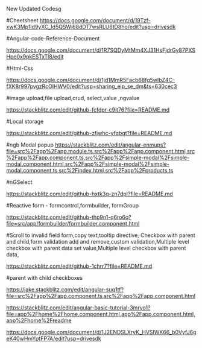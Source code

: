 New Updated Codesg

#Cheetsheet
https://docs.google.com/document/d/19Tzf-xwK3Mp1Id9yXC_Id5QSWj68dDT7wsRLU6tD8ho/edit?usp=drivesdk

#Angular-code-Reference-Document

https://docs.google.com/document/d/1R7SQDyMtMm4XJ31HsFjdrGy87PXSHpe0x9pkESTxTl8/edit

#Html-Css

https://docs.google.com/document/d/1jd1MmR5Facb68fg5wlbZ4C-fXK8r997pvgzRcOIHWV0/edit?usp=sharing_eip_se_dm&ts=630cec3

#image upload,file upload,crud, select,value ,ngvalue

https://stackblitz.com/edit/github-fcfdpr-c9it76?file=README.md

#Local storage

https://stackblitz.com/edit/github-zfjwhc-yfqbqt?file=README.md

#ngb Modal popup
https://stackblitz.com/edit/angular-enmups?file=src%2Fapp%2Fapp.module.ts,src%2Fapp%2Fapp.component.html,src%2Fapp%2Fapp.component.ts,src%2Fapp%2Fsimple-modal%2Fsimple-modal.component.html,src%2Fapp%2Fsimple-modal%2Fsimple-modal.component.ts,src%2Findex.html,src%2Fapp%2Fproducts.ts

#nGSelect

https://stackblitz.com/edit/github-hxtk3q-zn7dpl?file=README.md

#Reactive form - formcontrol,formbuilder, formGroup

https://stackblitz.com/edit/github-thp9n1-q6ro6q?file=src/app/formbuilder/formbuilder.component.html

#Scroll to invalid field form,copy text,tooltip directive,
Checkbox with parent and child,form validation add and remove,custom validation,Multiple level checkbox with parent data set value,Multiple level checkbox with parent data,

https://stackblitz.com/edit/github-1chrr7?file=README.md


#parent with child checkboxes

https://jake.stackblitz.com/edit/angular-suq1tf?file=src%2Fapp%2Fapp.component.ts,src%2Fapp%2Fapp.component.html

https://stackblitz.com/edit/angular-basic-tutorial-3mryo1?file=app%2Fhome%2Fhome.component.html,app%2Fapp.component.html,app%2Fhome%2Freadme

https://docs.google.com/document/d/1J2ENDSLXryK_HVSIWK66_b0VyfJ6geK40wHmYptFP7A/edit?usp=drivesdk
